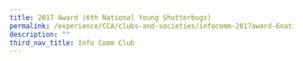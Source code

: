 ```yaml
---
title: 2017 Award (6th National Young Shutterbugs)
permalink: /experience/CCA/clubs-and-societies/infocomm-2017award-6national/
description: ""
third_nav_title: Info Comm Club
---
```

